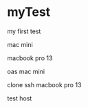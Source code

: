 # myTest
my first test

mac mini 

macbook pro 13

oas mac mini

clone ssh macbook pro 13

test host